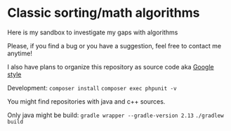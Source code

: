 Classic sorting/math algorithms
=================================

Here is my sandbox to investigate my gaps with algorithms

Please, if you find a bug or you have a suggestion, feel free to contact me anytime! 

I also have plans to organize this repository as source code aka [Google style](https://www.wired.com/2015/09/google-2-billion-lines-codeand-one-place/)


Development:
`composer install`
`composer exec phpunit -v`

You might find repositories with java and c++ sources.

Only java might be build:
`gradle wrapper --gradle-version 2.13`
`./gradlew build`